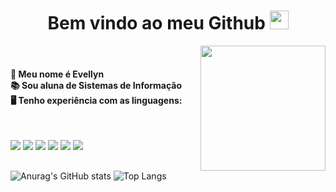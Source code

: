 <h1 align=center> Bem vindo ao meu Github <img src="https://i.pinimg.com/originals/83/0b/53/830b53f8bbd0e9dbcade87da95abdad0.gif" height="30px"> </h1> 

<img align=right src="https://i.pinimg.com/originals/28/0a/05/280a05c05fa4cd05717a9256d661f425.gif" height="200px">


  
  <br>
  <h4>
      🚀 Meu nome é Evellyn <br>
      📚 Sou aluna de Sistemas de Informação <br>
      🖥 Tenho experiência com as linguagens: <br>
  </h4>
  <br>
  
  <p align="left">
    <img src="https://img.shields.io/badge/html5%20-%23E34F26.svg?&style=for-the-badge&logo=html5&logoColor=white"/> 
    <img src="https://img.shields.io/badge/css3%20-%231572B6.svg?&style=for-the-badge&logo=css3&logoColor=white"/>
    <img src="https://img.shields.io/badge/javascript%20-%23323330.svg?&style=for-the-badge&logo=javascript&logoColor=%23F7DF1E"/> 
    <img src="https://img.shields.io/badge/Java-ED8B00?style=for-the-badge&logo=openjdk&logoColor=white"/>
    <img src="https://img.shields.io/badge/MySQL-005C84?style=for-the-badge&logo=mysql&logoColor=white"/>
    <img src="https://img.shields.io/badge/C%23-239120?style=for-the-badge&logo=c-sharp&logoColor=white"/>
  </p>
  
##
  
![Anurag's GitHub stats](https://github-readme-stats.vercel.app/api?username=evellynfreitas&show_icons=true&theme=omni&hide=contribs,prs)
![Top Langs](https://github-readme-stats.vercel.app/api/top-langs/?username=evellynfreitas&layout=compact&theme=omni)



